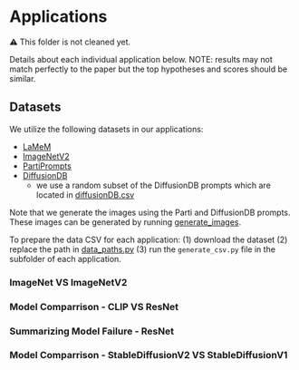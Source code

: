 # Applications

⚠️ This folder is not cleaned yet.

Details about each individual application below. NOTE: results may not match perfectly to the paper but the top hypotheses and scores should be similar. 

## Datasets

We utilize the following datasets in our applications:
- [LaMeM](http://memorability.csail.mit.edu/explore.html)
- [ImageNetV2](https://github.com/modestyachts/ImageNetV2)
- [PartiPrompts](https://huggingface.co/datasets/nateraw/parti-prompts)
- [DiffusionDB](https://poloclub.github.io/diffusiondb/) 
    - we use a random subset of the DiffusionDB prompts which are located in [diffusionDB.csv](Diffusion/diffusionDB.csv)

Note that we generate the images using the Parti and DiffusionDB prompts. These images can be generated by running [generate_images](Diffusion/generate_images.py).

To prepare the data CSV for each application: (1) download the dataset (2) replace the path in [data_paths.py](data_paths.py) (3) run the `generate_csv.py` file in the subfolder of each application.

### ImageNet VS ImageNetV2

### Model Comparrison - CLIP VS ResNet

### Summarizing Model Failure - ResNet

### Model Comparrison - StableDiffusionV2 VS StableDiffusionV1
